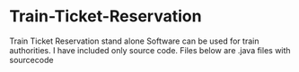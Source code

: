 # Train-Ticket-Reservation
Train Ticket Reservation stand alone Software can be used for train authorities.
I have included only source code. Files below are .java files with sourcecode 
